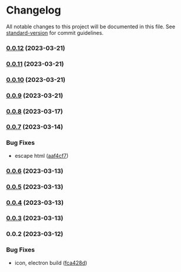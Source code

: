 # Changelog

All notable changes to this project will be documented in this file. See [standard-version](https://github.com/conventional-changelog/standard-version) for commit guidelines.

### [0.0.12](https://github.com/orbital-labs/mataair-desktop/compare/v0.0.10...v0.0.12) (2023-03-21)

### [0.0.11](https://github.com/orbital-labs/mataair-desktop/compare/v0.0.10...v0.0.11) (2023-03-21)

### [0.0.10](https://github.com/orbital-labs/mataair-desktop/compare/v0.0.9...v0.0.10) (2023-03-21)

### [0.0.9](https://github.com/orbital-labs/mataair-desktop/compare/v0.0.8...v0.0.9) (2023-03-21)

### [0.0.8](https://github.com/orbital-labs/mataair-desktop/compare/v0.0.7...v0.0.8) (2023-03-17)

### [0.0.7](https://github.com/orbital-labs/mataair-desktop/compare/v0.0.6...v0.0.7) (2023-03-14)


### Bug Fixes

* escape html ([aaf4cf7](https://github.com/orbital-labs/mataair-desktop/commit/aaf4cf76a654feb179cc9d06400625b643d01343))

### [0.0.6](https://github.com/orbital-labs/mataair-desktop/compare/v0.0.5...v0.0.6) (2023-03-13)

### [0.0.5](https://github.com/orbital-labs/mataair-desktop/compare/v0.0.4...v0.0.5) (2023-03-13)

### [0.0.4](https://github.com/orbital-labs/mataair-desktop/compare/v0.0.3...v0.0.4) (2023-03-13)

### [0.0.3](https://github.com/orbital-labs/mataair-desktop/compare/v0.0.2...v0.0.3) (2023-03-13)

### 0.0.2 (2023-03-12)


### Bug Fixes

* icon, electron build ([fca428d](https://github.com/orbital-labs/mataair-desktop/commit/fca428d75edf4eae436ffd53bbd72b2f0a205b4c))
